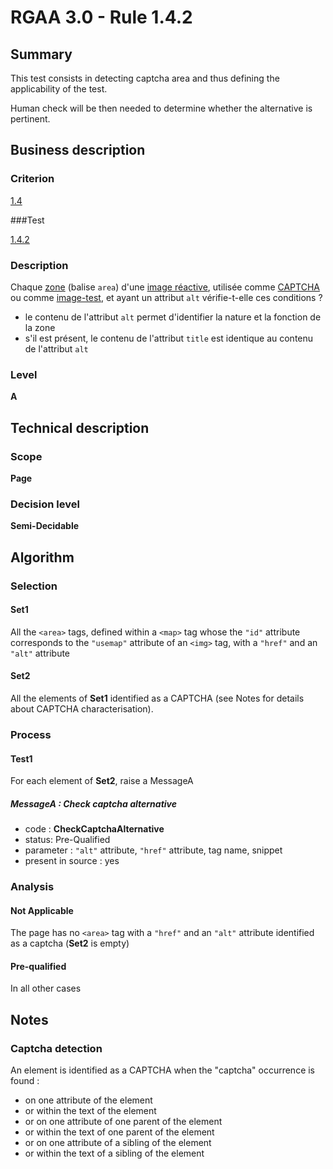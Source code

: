 # RGAA 3.0 -  Rule 1.4.2

## Summary

This test consists in detecting captcha area and thus defining the applicability of the test.

Human check will be then needed to determine whether the alternative is pertinent.

## Business description

### Criterion

[1.4](http://references.modernisation.gouv.fr/referentiel-technique-0#crit-1-4)

###Test

[1.4.2](http://references.modernisation.gouv.fr/referentiel-technique-0#test-1-4-2)

### Description

Chaque <a href="http://references.modernisation.gouv.fr/referentiel-technique-0#mZone">zone</a> (balise `area`) d'une <a href="http://references.modernisation.gouv.fr/referentiel-technique-0#mimgReactive">image r&eacute;active</a>, utilis&eacute;e comme <a href="http://references.modernisation.gouv.fr/referentiel-technique-0#mcaptcha">CAPTCHA</a> ou comme <a href="http://references.modernisation.gouv.fr/referentiel-technique-0#mimgTest">image-test</a>, et ayant un attribut `alt` v&eacute;rifie-t-elle ces conditions ? 
 
 * le contenu de l'attribut `alt` permet d'identifier la nature et la fonction de la zone 
 * s'il est pr&eacute;sent, le contenu de l'attribut `title` est identique au contenu de l'attribut `alt` 


### Level

**A**

## Technical description

### Scope

**Page**

### Decision level

**Semi-Decidable**

## Algorithm

### Selection

#### Set1

All the `<area>` tags, defined within a `<map>` tag whose the `"id"` attribute corresponds to the `"usemap"` attribute of an `<img>` tag, with a `"href"` and an `"alt"` attribute 

#### Set2

All the elements of **Set1** identified as a CAPTCHA (see Notes for details about CAPTCHA characterisation).

### Process

#### Test1

For each element of **Set2**, raise a MessageA

##### MessageA : Check captcha alternative

-    code : **CheckCaptchaAlternative** 
-    status: Pre-Qualified
-    parameter : `"alt"` attribute, `"href"` attribute, tag name, snippet
-    present in source : yes

### Analysis

#### Not Applicable

The page has no `<area>` tag with a `"href"` and an `"alt"` attribute identified as a captcha (**Set2** is empty)

#### Pre-qualified

In all other cases

## Notes

### Captcha detection

An element is identified as a CAPTCHA when the "captcha" occurrence is found :

- on one attribute of the element
- or within the text of the element
- or on one attribute of one parent of the element
- or within the text of one parent of the element
- or on one attribute of a sibling of the element
- or within the text of a sibling of the element

